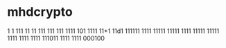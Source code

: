 
# mhdcrypto
1
1
111
11
11
111
111
111
1111
101
1111
11+1
11d1
111111
1111
11111
11111
1111
11111
11111
1111
1111
1111
111011
1111
1111
000100

